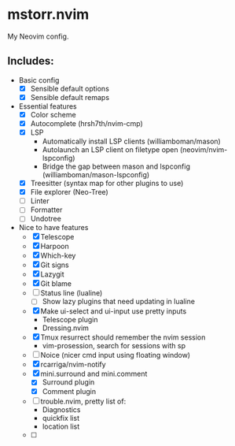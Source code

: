 # mstorr.nvim

My Neovim config.

## Includes:

- Basic config
    - [X] Sensible default options
    - [X] Sensible default remaps
- Essential features
    - [X] Color scheme
    - [X] Autocomplete (hrsh7th/nvim-cmp)
    - [X] LSP
        - Automatically install LSP clients (williamboman/mason)
        - Autolaunch an LSP client on filetype open (neovim/nvim-lspconfig)
        - Bridge the gap between mason and lspconfig (williamboman/mason-lspconfig)
    - [X] Treesitter (syntax map for other plugins to use)
    - [X] File explorer (Neo-Tree)
    - [ ] Linter
    - [ ] Formatter
    - [ ] Undotree
- Nice to have features
    - [X] Telescope
    - [X] Harpoon
    - [X] Which-key
    - [X] Git signs
    - [X] Lazygit
    - [X] Git blame
    - [ ] Status line (lualine)
        - [ ] Show lazy plugins that need updating in lualine
    - [X] Make ui-select and ui-input use pretty inputs
        - Telescope plugin
        - Dressing.nvim
    - [X] Tmux resurrect should remember the nvim session
        - vim-prosession, search for sessions with <leader>sp
    - [ ] Noice (nicer cmd input using floating window)
    - [X] rcarriga/nvim-notify
    - [X] mini.surround and mini.comment
        - [X] Surround plugin
        - [X] Comment plugin
    - [ ] trouble.nvim, pretty list of:
        - Diagnostics
        - quickfix list
        - location list
    - [ ] 

